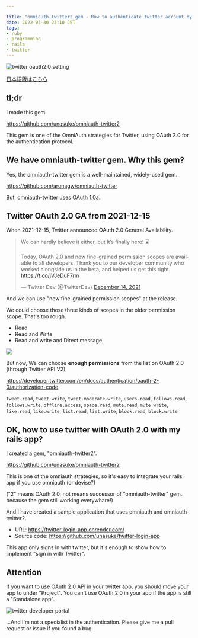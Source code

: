 ```yaml
---

title: "omniauth-twitter2 gem - How to authenticate twitter account by OAuth 2.0 on your Rails app?"
date: 2022-03-30 23:10 JST
tags: 
- ruby
- programming
- rails
- twitter
---
```


![twitter oauth2.0 setting](2022/twitter-oauth2-enabled.png)

[日本語版はこちら](/2022/omniauth-twitter2/)

## tl;dr
I made this gem.

<https://github.com/unasuke/omniauth-twitter2>

This gem is one of the OmniAuth strategies for Twitter, using OAuth 2.0 for the authentication protocol.

## We have omniauth-twitter gem. Why this gem?

Yes, the omniauth-twitter gem is a well-maintained, widely-used gem.

<https://github.com/arunagw/omniauth-twitter>

But, omniauth-twitter uses OAuth 1.0a.

## Twitter OAuth 2.0 GA from 2021-12-15
When 2021-12-15, Twitter announced OAuth 2.0 General Availability.

<blockquote class="twitter-tweet"><p lang="en" dir="ltr">We can hardly believe it either, but It’s finally here! ⌛<br><br>Today, OAuth 2.0 and new fine-grained permission scopes are available to all developers. Thank you to our developer community who worked alongside us in the beta, and helped us get this right. <a href="https://t.co/jVJeDuF7rm">https://t.co/jVJeDuF7rm</a></p>&mdash; Twitter Dev (@TwitterDev) <a href="https://twitter.com/TwitterDev/status/1470834775019515907?ref_src=twsrc%5Etfw">December 14, 2021</a></blockquote> <script async src="https://platform.twitter.com/widgets.js" charset="utf-8"></script>

And we can use "new fine-grained permission scopes" at the release.

We could choose those three kinds of scopes in the older permission scope. That's too rough.

- Read
- Read and Write
- Read and write and Direct message

![](2022/twitter-oauth1-permissions.png)

But now, We can choose **enough permissions** from the list on OAuth 2.0 (through Twitter API V2)

<https://developer.twitter.com/en/docs/authentication/oauth-2-0/authorization-code>

`tweet.read`, `tweet.write`, `tweet.moderate.write`, `users.read`, `follows.read`, `follows.write`, `offline.access`, `space.read`, `mute.read`, `mute.write`, `like.read`, `like.write`, `list.read`, `list.write`, `block.read`, `block.write`

## OK, how to use twitter with OAuth 2.0 with my rails app?

I created a gem, "omniauth-twitter2". 

<https://github.com/unasuke/omniauth-twitter2>

This is one of the omniauth strategies, so it's easy to integrate your rails app if you use omniauth (or devise?)

("2" means OAuth 2.0, not means successor of "omniauth-twitter" gem. because the gem still working everywhare!)

And I have created a sample application that uses omniauth and omniauth-twitter2.

- URL: <https://twitter-login-app.onrender.com/>
- Source code: <https://github.com/unasuke/twitter-login-app>

This app only signs in with twitter, but it's enough to show how to implement "sign in with Twitter".

## Attention
If you want to use OAuth 2.0 API in your twitter app, you should move your app to under "Project". You can't use OAuth 2.0 in your app if the app is still a "Standalone app".

![twitter developer portal](2022/twitter-developer-portal-en.png)

...And I'm not a specialist in the authentication. Please give me a pull request or issue if you found a bug.
